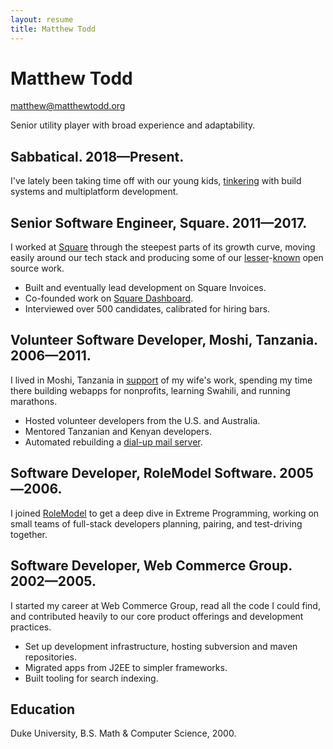 ```yaml
---
layout: resume
title: Matthew Todd
---
```


# Matthew Todd

[matthew@matthewtodd.org][contact]

Senior utility player with broad experience and adaptability.

## Sabbatical. 2018—Present.

I've lately been taking time off with our young kids, [tinkering][workspace]
with build systems and multiplatform development.

## Senior Software Engineer, Square. 2011—2017.

I worked at [Square][square] through the steepest parts of its growth curve, moving
easily around our tech stack and producing some of our
[lesser][maximum-awesome]-[known][rack-servlet] open source work.

- Built and eventually lead development on Square Invoices.
- Co-founded work on [Square Dashboard][dashboard].
- Interviewed over 500 candidates, calibrated for hiring bars.

## Volunteer Software Developer, Moshi, Tanzania. 2006—2011.

I lived in Moshi, Tanzania in [support][amani] of my wife's work, spending my
time there building webapps for nonprofits, learning Swahili, and running
marathons.

- Hosted volunteer developers from the U.S. and Australia.
- Mentored Tanzanian and Kenyan developers.
- Automated rebuilding a [dial-up mail server][hcts].

## Software Developer, RoleModel Software. 2005—2006.

I joined [RoleModel][rolemodel] to get a deep dive in Extreme Programming,
working on small teams of full-stack developers planning, pairing, and
test-driving together.

## Software Developer, Web Commerce Group. 2002—2005.

I started my career at Web Commerce Group, read all the code I could find, and
contributed heavily to our core product offerings and development practices.

- Set up development infrastructure, hosting subversion and maven repositories.
- Migrated apps from J2EE to simpler frameworks.
- Built tooling for search indexing.

## Education

Duke University, B.S. Math & Computer Science, 2000.

[contact]: mailto:matthew@matthewtodd.org
[workspace]: https://github.com/matthewtodd/workspace
[square]: https://squareup.com
[maximum-awesome]: https://github.com/square/maximum-awesome
[rack-servlet]: https://github.com/square/rack-servlet
[dashboard]: https://developer.squareup.com/blog/ember-and-d3-building-responsive-analytics/
[amani]: https://github.com/amanikids
[hcts]: https://github.com/hcts
[rolemodel]: https://www.rolemodelsoftware.com
